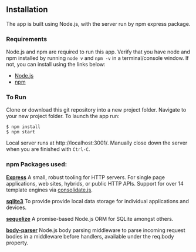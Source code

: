 

## Installation

The app is built using Node.js, with the server run by npm express package.

### Requirements

Node.js and npm are required to run this app. Verify that you have node and npm installed by running `node v` and `npm -v` in a terminal/console window. If not, you can install using the links below:

* [Node.js](https://nodejs.org/en/download/)
* [npm](https://www.npmjs.com/get-npm)

### To Run

Clone or download this git repository into a new project folder. Navigate to your new project folder. To launch the app run:

```
$ npm install
$ npm start
```
Local server runs at http://localhost:3001/. Manually close down the server when you are finished with `Ctrl-C`.

### npm Packages used:

[**Express**](https://www.npmjs.com/package/express)
A small, robust tooling for HTTP servers. For single page applications, web sites, hybrids, or public HTTP APIs. Support for over 14 template engines via [consolidate.js](https://github.com/tj/consolidate.js).

[**sqlite3**](https://github.com/mapbox/node-sqlite3)
To provide provide local data storage for individual applications and devices.

[**sequelize**](https://www.npmjs.com/package/sequelize)
A promise-based Node.js ORM for SQLite amongst others.

[**body-parser**](https://www.npmjs.com/package/body-parser)
Node.js body parsing middleware to parse incoming request bodies in a middleware before handlers, available under the req.body property.
